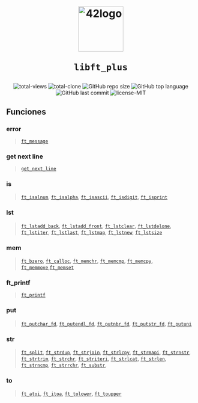 <h1 align="center">
  <img  width="120" alt="42logo"  src="https://user-images.githubusercontent.com/19689770/129336866-169b0dc7-ea41-47d4-b50a-d466508031af.png">
  
	libft_plus
</h1>
 <p align="center">
<img alt="total-views" src="https://img.shields.io/badge/views-164-blue">
<img alt="total-clone" src="https://img.shields.io/badge/clone-76-blue">
<img alt="GitHub repo size" src="https://img.shields.io/github/repo-size/nach131/minitalk">
<img alt="GitHub top language" src="https://img.shields.io/github/languages/top/nach131/libft_plus">
<img alt="GitHub last commit" src="https://img.shields.io/github/last-commit/nach131/libft_plus">
<img alt="license-MIT" src="https://img.shields.io/badge/license-MIT-blue">
</p>

## Funciones

### error

>[`ft_message`](https://github.com/nach131/libft_plus/blob/main/src/err/ft_message.c)

### get next line

>[`get_next_line`](https://github.com/nach131/get_next_line)

### is

 >[`ft_isalnum`](https://github.com/nach131/libft_plus/blob/main/src/is/ft_isalnum.c), [`ft_isalpha`](https://github.com/nach131/libft_plus/blob/main/src/is/ft_isalpha.c), [`ft_isascii`](https://github.com/nach131/libft_plus/blob/main/src/is/ft_isascii.c), [`ft_isdigit`](https://github.com/nach131/libft_plus/blob/main/src/is/ft_isdigit.c), [`ft_isprint`](https://github.com/nach131/libft_plus/blob/main/src/is/ft_isprint.c)

### lst

>[`ft_lstadd_back`](https://github.com/nach131/libft_plus/tree/main/src/lst/ft_lstadd_back.c), [`ft_lstadd_front`](https://github.com/nach131/libft_plus/tree/main/src/lst/ft_lstadd_front.c), [`ft_lstclear`](https://github.com/nach131/libft_plus/tree/main/src/lst/ft_lstclear.c), [`ft_lstdelone`](https://github.com/nach131/libft_plus/tree/main/src/lst/.ft_lstdelonec), [`ft_lstiter`](https://github.com/nach131/libft_plus/tree/main/src/lst/ft_lstiter.c), [`ft_lstlast`](https://github.com/nach131/libft_plus/tree/main/src/lst/ft_lstlast.c), [`ft_lstmap`](https://github.com/nach131/libft_plus/tree/main/src/lst/ft_lstmap.c), [`ft_lstnew`](https://github.com/nach131/libft_plus/tree/main/src/lst/ft_lstnew.c), [`ft_lstsize`](https://github.com/nach131/libft_plus/tree/main/src/lst/ft_lstsize.c)

### mem

> [`ft_bzero`](https://github.com/nach131/libft_plus/tree/main/src/mem/ft_bzero.c), [`ft_calloc`](https://github.com/nach131/libft_plus/tree/main/src/mem/ft_calloc.c), [`ft_memchr`](https://github.com/nach131/libft_plus/tree/main/src/mem/ft_memchr.c), [`ft_memcmp`](https://github.com/nach131/libft_plus/tree/main/src/mem/ft_memcmp.c), [`ft_memcpy`](https://github.com/nach131/libft_plus/tree/main/src/mem/ft_memcpy.c), [`ft_memmove`](https://github.com/nach131/libft_plus/tree/main/src/mem/ft_memmove.c),[`ft_memset`](https://github.com/nach131/libft_plus/tree/main/src/mem/ft_memset.c)

### ft_printf

> [`ft_printf`](https://github.com/nach131/ft_printf)

### put

> [`ft_putchar_fd`](https://github.com/nach131/libft_plus/tree/main/src/put/ft_putchar_fd.c), [`ft_putendl_fd`](https://github.com/nach131/libft_plus/tree/main/src/put/ft_putendl_fd.c), [`ft_putnbr_fd`](https://github.com/nach131/libft_plus/tree/main/src/put/ft_putnbr_fd.c), [`ft_putstr_fd`](https://github.com/nach131/libft_plus/tree/main/src/put/ft_putstr_fd.c), [`ft_putuni`](https://github.com/nach131/libft_plus/tree/main/src/put/ft_putuni.c)

### str

> [`ft_split`](https://github.com/nach131/libft_plus/tree/main/src/str/ft_split.c), [`ft_strdup`](https://github.com/nach131/libft_plus/tree/main/src/str/ft_strdup.c), [`ft_strjoin`](https://github.com/nach131/libft_plus/tree/main/src/str/ft_strjoin.c), [`ft_strlcpy`](https://github.com/nach131/libft_plus/tree/main/src/str/ft_strlcpy.c), [`ft_strmapi`](https://github.com/nach131/libft_plus/tree/main/src/str/ft_strmapi.c), [`ft_strnstr`](https://github.com/nach131/libft_plus/tree/main/src/str/ft_strnstr.c), [`ft_strtrim`](https://github.com/nach131/libft_plus/tree/main/src/str/ft_strtrim.c), [`ft_strchr`](https://github.com/nach131/libft_plus/tree/main/src/str/ft_strchr.c), [`ft_striteri`](https://github.com/nach131/libft_plus/tree/main/src/str/ft_striteri.c), [`ft_strlcat`](https://github.com/nach131/libft_plus/tree/main/src/str/ft_strlcat.c), [`ft_strlen`](https://github.com/nach131/libft_plus/tree/main/src/str/ft_strlen.c), [`ft_strncmp`](https://github.com/nach131/libft_plus/tree/main/src/str/ft_strncmp.c), [`ft_strrchr`](https://github.com/nach131/libft_plus/tree/main/src/str/ft_strrchr.c), [`ft_substr`](https://github.com/nach131/libft_plus/tree/main/src/str/ft_substr.c),

### to

> [`ft_atoi`](https://github.com/nach131/libft_plus/tree/main/src/to/ft_atoi.c), [`ft_itoa`](https://github.com/nach131/libft_plus/tree/main/src/to/ft_itoa.c), [`ft_tolower`](https://github.com/nach131/libft_plus/tree/main/src/to/ft_tolower.c), [`ft_toupper`](https://github.com/nach131/libft_plus/tree/main/src/to/ft_toupper.c)
